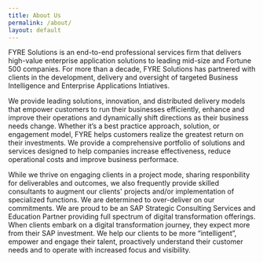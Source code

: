 ```yaml
---
title: About Us
permalink: /about/
layout: default
---
```


FYRE Solutions is an end-to-end professional services firm that delivers high-value enterprise application solutions to leading mid-size and Fortune 500 companies. For more than a decade, FYRE Solutions has partnered with clients in the development, delivery and oversight of targeted Business Intelligence and Enterprise Applications Intiatives.

We provide leading solutions, innovation, and distributed delivery models that empower customers to run their businesses efficiently, enhance and improve their operations and dynamically shift directions as their business needs change. Whether it’s a best practice approach, solution, or engagement model, FYRE helps customers realize the greatest return on their investments. We provide a comprehensive portfolio of solutions and services designed to help companies increase effectiveness, reduce operational costs and improve business performace.

While we thrive on engaging clients in a project mode, sharing responbility for deliverables and outcomes, we also frequently provide skilled consultants to augment our clients' projects and/or implementation of specialized functions. We are determined to over-deliver on our commitments. We are proud to be an SAP Strategic Consulting Services and Education Partner providing full spectrum of digital transformation offerings. When clients embark on a digital transformation journey, they expect more from their SAP investment. We help our clients to be more “intelligent”, empower and engage their talent, proactively understand their customer needs and to operate with increased focus and visibility.
